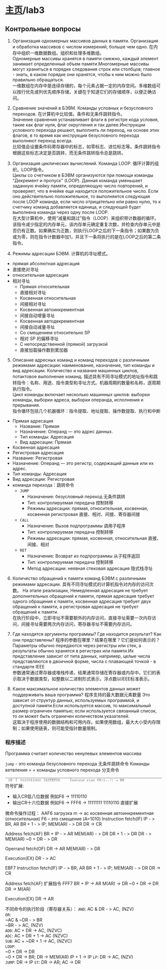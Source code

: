 # [主页](../README.md)/lab3

## Контрольные вопросы

1. Организация одномерных массивов данных в памяти. Организация и обработка массивов с числом измерений, больше чем одно.  在内存中组织一维数据数组。组织和处理多维数组。   
Одномерные массивы хранятся в памяти смежно, каждый элемент занимает определенный объем памяти.Многомерные массивы могут храниться в порядке следования строк или столбцов; главное - знать, в каком порядке они хранятся, чтобы к ним можно было правильно обращаться.  
一维数组在内存中是连续存储的，每个元素占据一定的内存空间。多维数组可以按行优先或列优先顺序存储，关键在于知道它们的存储顺序，以便正确访问。

2. Сравнение значений в БЭВМ. Команды условных и безусловного переходов. 在计算机中比较值。条件和无条件跳转指令。  
Значение сравнения устанавливает флаги в регистре кода условия, такие как флаг нуля, флаг округления и так далее.Инструкции условного перехода решают, выполнять ли переход, на основе этих флагов, в то время как инструкции безусловного перехода выполняют переход всегда.  
比较值会设置条件码寄存器中的标志，如零标志、进位标志等。条件跳转指令根据这些标志决定是否跳转，而无条件跳转指令总是跳转。  

3. Организация циклических вычислений. Команда LOOP. 循环计算的组织。LOOP指令。  
Циклы со счетчиком в БЭВМ организуются при помощи команды "Декремент и пропуск" (LOOP). Данная команда уменьшает заданную ячейку памяти, определяющую число повторений, и проверяет, что в ячейке еще находится положительное число. Если оно действительно положительное, то выполняется следующая после LOOP команда, если число отрицательно или равно нулю, то к счетчику команд добавляется единица, и следующей будет выполнена команда через одну после LOOP.   
在大型计算机中，使用“减量和跳过”指令（LOOP）来组织带计数器的循环。该指令减少指定的内存单元，该内存单元确定重复次数，并检查内存单元中是否仍有正数。如果确实为正数，则执行LOOP之后的下一条指令；如果数为负或为零，则在指令计数器中加1，并且下一条将执行的是在LOOP之后的第二条指令。

4. Режимы адресации БЭВМ. 计算机的寻址模式。
- прямая абсолютная адресация
- 直接绝对寻址
- относительная адресация
- 相对寻址
  -  Прямая относительная
  -  直接相对寻址
  -  Косвенная относительная
  -  间接相对寻址
  -  Косвенная автоинкрементная
  -  间接自动增量寻址
  -  Косвенная автодекрементная
  -  间接自动减量寻址
  -  Со смещением относительно SP
  -  相对 SP 的偏移寻址
  -  С непосредственной (прямой) загрузкой
  -  直接加载操作数到累加器

5. Описание адресных команд и команд переходов с различными режимами адресации: наименование, назначение, тип команды и вид адресации. Количество и название машинных циклов, потактовое выполнение команд. 描述具有不同寻址模式的地址指令和跳转指令：名称、用途、指令类型和寻址方式。机器周期的数量和名称，逐周期执行指令。  
Цикл команды включает несколько машинных циклов: выборки команды, выборки адреса, выборки операнда, исполнения и прерывания.  
指令循环包括几个机器循环：指令提取、地址提取、操作数提取、执行和中断
- Прямая адресация
  - Название: Прямая
  - Назначение: Операнд — это адрес данных. 
  - Тип команды: Адресация
  - Вид адресации: Прямая
- Косвенная адресация
-  Регистровая адресация
  - Название: Регистровая
  - Назначение: Операнд — это регистр, содержащий данные или их адрес.
  - Тип команды: Адресация
  - Вид адресации: Регистровая
- команда перехода：跳转命令
  - `JUMP`
    - Назначение: безусловный переход 无条件跳转
    - Тип: контролируемая передача 控制转移
    - Режимы адресации: прямая, относительная, косвенная, косвенная регистровая 直接、相对、间接、寄存器间接
  - `CALL`
    - Назначение: Вызов подпрограммы 调用子程序
    - Тип: контролируемая передача 控制转移
    - Режимы адресации: прямая, косвенная, относительная 直接、间接、相对
  - `RET`
    - Назначение: Возврат из подпрограммы 从子程序返回
    - Тип: контролируемая передача 控制转移
    - Метод адресации: неявная стековая адресация 隐式栈寻址

6. Количество обращений к памяти команд БЭВМ с различными режимами адресации. 具有不同寻址模式的计算机指令对内存的访问次数。
На этапе реализации, Немедленная адресация не требует дополнительных обращений к памяти, прямая адресация требует одного обращения к памяти, косвенная адресация требует двух обращений к памяти, а регистровая адресация не требует обращений к памяти.  
在执行阶段中，立即寻址不需要额外的内存访问，直接寻址需要一次内存访问，间接寻址需要两次内存访问，寄存器寻址不需要内存访问。

7. Где находятся аргументы программы? Где находится результат? Как они представлены? 程序的参数在哪里？结果在哪里？它们是如何表示的？
Параметры обычно передаются через регистры или стек, а результаты обычно хранятся в регистрах или памяти.Их представление зависит от типа данных, например, целые числа представляются в двоичной форме, числа с плавающей точкой - в стандарте IEEE  
参数通常通过寄存器或堆栈传递，结果通常存储在寄存器或内存中。它们的表示取决于数据类型，如整数以二进制形式表示，浮点数以IEEE标准表示。

8. Какое максимальное количество элементов данных может поддерживать ваша программа? 程序支持的最大数据元素数量
Это зависит от структур данных, используемых программой, и доступной памяти.Если используется массив, то максимальный размер ограничен памятью; если используется связанный список, то он может быть ограничен количеством указателей.  
这取决于程序使用的数据结构和可用内存。如果使用数组，最大大小受内存限制；如果使用链表，则可能受指针数量限制。  

### 程序描述
Программа считает количество ненулевых элементов массива 

`jump` - это команда безусловного перехода 无条件跳转命令
Команды ветвления = = команды условного перехода 分支命令 

![](image.png)
符号扩展:
- 输入CR低八位数据 例如F6 -> 11110110
- 输出CR十六位数据 例如F6 -> FFF6 -> 11111111 11110110 直接扩展

微命令操作过程：
AAF6 загрузка m -> ac косвенная автоинкрементная (относительная) F6 – это смещение (A=1010)
Instruction fetch(IF)
IP - > BR, AR
BR + 1 - > IP; MEM(AR) - > DR
DR -> CR

Address fetch(AF)
BR + IP - > AR
MEM(AR) - > DR
DR + 1 - > DR
DR - > MEM(AR)
~0 + DR - > DR

Operrand fetch(OF)
DR -> AR
MEM(AR) - > DR

Execution(EX)
DR - > AC


EBF7
Instruction fetch(IF)
IP - > BR, AR
BR + 1 - > IP; MEM(AR) - > DR
DR -> CR

Address fetch(AF) 扩展指令 FFF7
BR + IP -> AR
M(AR) -> DR 
~0 + DR -> DR
DR -> M(AR)

Execution(EX)
DR -> AR

不同命令的执行阶段（寄存器关系）：
`AND`: AC & DR - > AC, (NZV)  
`OR`:   
~AC & ~DR - > BR  
~BR - > AC, (NZV)  
`ADD`: AC + DR -> AC, (NZVC)  
`ADC`: AC + DR + 1 -> AC (NZVC)  
`SUB`: AC + ~DR + 1 -> AC, (NZVC)  
`LOOP`:   
~0 + DR -> DR  
~0 + DR -> BR; DR -> MEM(AR)
IP + 1 -> IP
`LP`: DR -> AC, (NZV)  
`JUMP`: DR -> IP
`ST`: DR -> AR; AC -> DR
